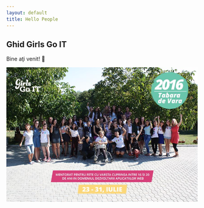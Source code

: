 ```yaml
---
layout: default
title: Hello People
---
```


## Ghid Girls Go IT

Bine aţi venit! :tulip:

<img src="/images/index.jpg" alt="">
